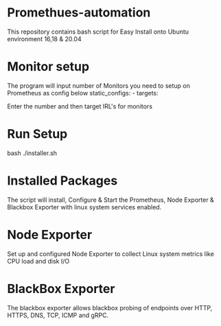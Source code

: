 # Promethues-automation
This repository contains bash script for Easy Install onto Ubuntu environment 16,18 &amp; 20.04 

# Monitor setup
The program will input number of Monitors you need to setup on Prometheus as config below
static_configs:
      - targets: 

Enter the number and then target IRL's for monitors

# Run Setup
bash ./installer.sh

# Installed Packages
The script will install, Configure & Start the Prometheus, Node Exporter & Blackbox Exporter with linux system services enabled.

# Node Exporter
Set up and configured Node Exporter to collect Linux system metrics like CPU load and disk I/O

# BlackBox Exporter
The blackbox exporter allows blackbox probing of endpoints over HTTP, HTTPS, DNS, TCP, ICMP and gRPC.
